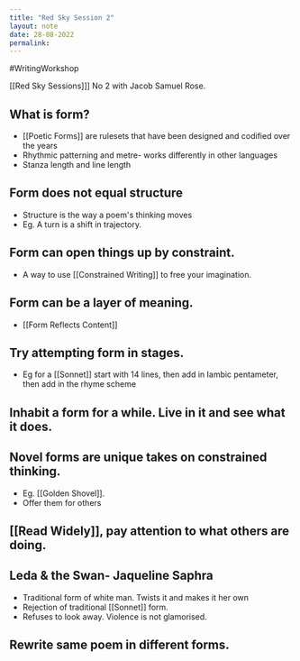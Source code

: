```yaml
---
title: "Red Sky Session 2"
layout: note
date: 28-08-2022
permalink:
---
```


#WritingWorkshop 

[[Red Sky Sessions]]] No 2 with Jacob Samuel Rose.

## What is form?
- [[Poetic Forms]] are rulesets that have been designed and codified over the years
- Rhythmic patterning and metre- works differently in other languages 
- Stanza length and line length

## Form does not equal structure

-   Structure is the way a poem's thinking moves
-   Eg. A turn is a shift in trajectory.

## Form can open things up by constraint.
- A way to use [[Constrained Writing]] to free your imagination.

## Form can be a layer of meaning.
- [[Form Reflects Content]]

## Try attempting form in stages.

-   Eg  for a [[Sonnet]] start with 14 lines, then add in Iambic pentameter, then add in the rhyme scheme

## Inhabit a form for a while. Live in it and see what it does.

## Novel forms are unique takes on constrained thinking.
- Eg. [[Golden Shovel]].
- Offer them for others

## [[Read Widely]], pay attention to what others are doing.

## Leda & the Swan- Jaqueline Saphra

-   Traditional form of white man. Twists it and makes it her own
-   Rejection of traditional [[Sonnet]] form.
-   Refuses to look away. Violence is not glamorised.

## Rewrite same poem in different forms.


